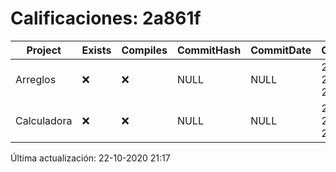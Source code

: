 # Calificaciones: 2a861f
|Project|Exists|Compiles|CommitHash|CommitDate|CheckDate|Comments|
|-|-|-|-|-|-|-|
|Arreglos|❌|❌|NULL|NULL|22-10-2020 21:17:54|No se encontró el archivo en PracticasComputacionI/Arreglos/Arreglos.cpp|
|Calculadora|❌|❌|NULL|NULL|22-10-2020 21:17:53|No se encontró el archivo en PracticasComputacionI/Calculadora/Calculadora.cpp|

Última actualización: 22-10-2020 21:17